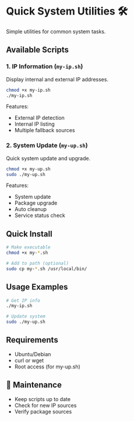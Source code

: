 # Quick System Utilities 🛠️

Simple utilities for common system tasks.

## Available Scripts

### 1. IP Information (`my-ip.sh`)
Display internal and external IP addresses.

```bash
chmod +x my-ip.sh
./my-ip.sh
```

Features:
- External IP detection
- Internal IP listing
- Multiple fallback sources

### 2. System Update (`my-up.sh`)
Quick system update and upgrade.

```bash
chmod +x my-up.sh
sudo ./my-up.sh
```

Features:
- System update
- Package upgrade
- Auto cleanup
- Service status check

## Quick Install
```bash
# Make executable
chmod +x my-*.sh

# Add to path (optional)
sudo cp my-*.sh /usr/local/bin/
```

## Usage Examples
```bash
# Get IP info
./my-ip.sh

# Update system
sudo ./my-up.sh
```

## Requirements
- Ubuntu/Debian
- curl or wget
- Root access (for my-up.sh)

## 🔧 Maintenance
- Keep scripts up to date
- Check for new IP sources
- Verify package sources